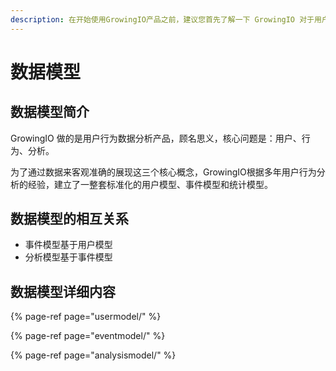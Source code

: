 ```yaml
---
description: 在开始使用GrowingIO产品之前，建议您首先了解一下 GrowingIO 对于用户行为是如何进行抽象和理解的。
---
```


# 数据模型

## 数据模型简介

GrowingIO 做的是用户行为数据分析产品，顾名思义，核心问题是：用户、行为、分析。

为了通过数据来客观准确的展现这三个核心概念，GrowingIO根据多年用户行为分析的经验，建立了一整套标准化的用户模型、事件模型和统计模型。

## 数据模型的相互关系

* 事件模型基于用户模型
* 分析模型基于事件模型

## 数据模型详细内容

{% page-ref page="usermodel/" %}

{% page-ref page="eventmodel/" %}

{% page-ref page="analysismodel/" %}

